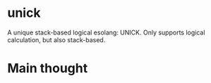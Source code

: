 # unick
A unique stack-based logical esolang: UNICK.
Only supports logical calculation, but also stack-based.
# Main thought
